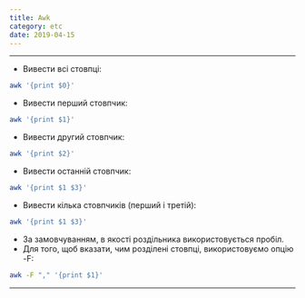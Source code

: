 ```yaml
---
title: Awk
category: etc
date: 2019-04-15
---
```


-----

* Вивести всі стовпці:
```bash
awk '{print $0}'
```

* Вивести перший стовпчик:
```bash
awk '{print $1}'
```

* Вивести другий стовпчик:
```bash
awk '{print $2}'
```

* Вивести останній стовпчик:
```bash
awk '{print $1 $3}'
```

* Вивести кілька стовпчиків (перший і третій):
```bash
awk '{print $1 $3}'
```

* За замовчуванням, в якості роздільника використовується пробіл.
* Для того, щоб вказати, чим розділені стовпці, використовуємо опцію -F:
```bash
awk -F "," '{print $1}'
```

-----